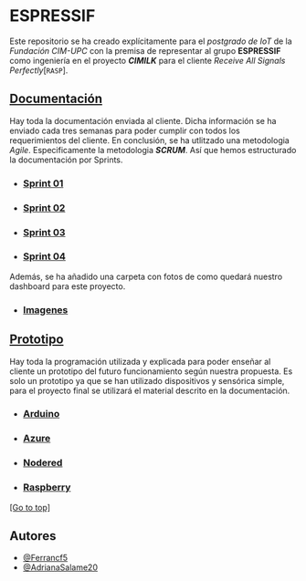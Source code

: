 # ESPRESSIF
Este repositorio se ha creado explícitamente para el _postgrado de IoT_ de la _Fundación CIM-UPC_ con la premisa de representar al grupo **ESPRESSIF** como ingeniería en el proyecto _**CIMILK**_ para el cliente _Receive All Signals Perfectly_[`RASP`].


## [Documentación](/Documentación)
Hay toda la documentación enviada al cliente. Dicha información se ha enviado cada tres semanas para poder cumplir con todos los requerimientos del cliente. 
En conclusión, se ha utlitzado una metodologia _Agile_. Especificamente la metodologia _**SCRUM**_. 
Así que hemos estructurado la documentación por Sprints.

- ### [Sprint 01](/Documentaci%C3%B3n/Sprint%2001)

- ### [Sprint 02](/Documentaci%C3%B3n/Sprint%2002)

- ### [Sprint 03](/Documentaci%C3%B3n/Sprint%2003)

- ### [Sprint 04](/Documentaci%C3%B3n/Sprint%2004)


Además, se ha añadido una carpeta con fotos de como quedará nuestro dashboard para este proyecto.
- ### [Imagenes](/Documentaci%C3%B3n/Imagenes)


## [Prototipo](/Prototipo)
Hay toda la programación utilizada y explicada para poder enseñar al cliente un prototipo del futuro funcionamiento según nuestra propuesta. Es solo un prototipo ya que se han utilizado dispositivos y sensórica simple, para el proyecto final se utilizará el material descrito en la documentación. 

- ### [Arduino](/Prototipo/Arduino)

- ### [Azure](/Prototipo/Azure)

- ### [Nodered](/Prototipo/Nodered)

- ### [Raspberry](/Prototipo/Raspberry)


[[Go to top]](#ESPRESSIF)

## Autores
- [@Ferrancf5](https://github.com/Ferrancf5)
- [@AdrianaSalame20](https://github.com/AdrianaSalame20)
